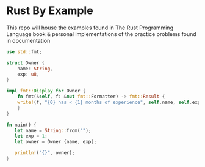 # Rust By Example

This repo will house the examples found in The Rust Programming Language book & personal implementations of the practice problems found in documentation

```rust
use std::fmt;

struct Owner {
    name: String,
    exp: u8,
}

impl fmt::Display for Owner {
    fn fmt(&self, f: &mut fmt::Formatter) -> fmt::Result {
	write!(f, "{0} has < {1} months of experience", self.name, self.exp)
    }
}

fn main() {
   let name = String::from("");
   let exp = 1;
   let owner = Owner {name, exp};

   println!("{}", owner);
}

```
